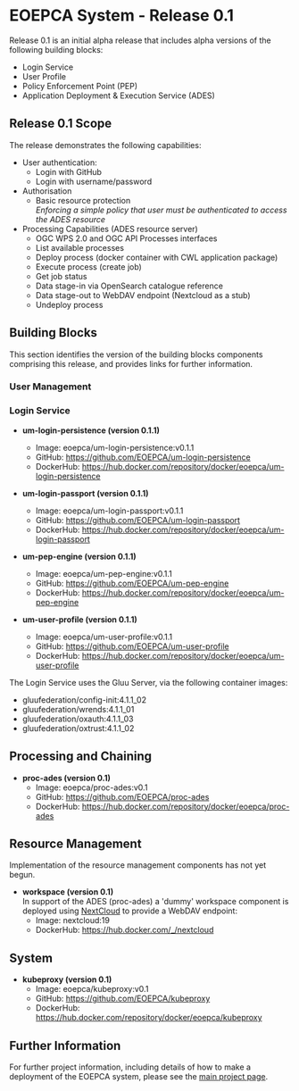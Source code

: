 # EOEPCA System - Release 0.1

Release 0.1 is an initial alpha release that includes alpha versions of the following building blocks:
* Login Service
* User Profile
* Policy Enforcement Point (PEP)
* Application Deployment & Execution Service (ADES)

## Release 0.1 Scope

The release demonstrates the following capabilities:
* User authentication:
  * Login with GitHub
  * Login with username/password
* Authorisation
  * Basic resource protection<br>
    *Enforcing a simple policy that user must be authenticated to access the ADES resource*
* Processing Capabilities (ADES resource server)
  * OGC WPS 2.0 and OGC API Processes interfaces
  * List available processes
  * Deploy process (docker container with CWL application package)
  * Execute process (create job)
  * Get job status
  * Data stage-in via OpenSearch catalogue reference
  * Data stage-out to WebDAV endpoint (Nextcloud as a stub)
  * Undeploy process

## Building Blocks

This section identifies the version of the building blocks components comprising this release, and provides links for further information.

### User Management

### Login Service

* **um-login-persistence (version 0.1.1)**
  * Image: eoepca/um-login-persistence:v0.1.1
  * GitHub: https://github.com/EOEPCA/um-login-persistence
  * DockerHub: https://hub.docker.com/repository/docker/eoepca/um-login-persistence

* **um-login-passport (version 0.1.1)**
  * Image: eoepca/um-login-passport:v0.1.1
  * GitHub: https://github.com/EOEPCA/um-login-passport
  * DockerHub: https://hub.docker.com/repository/docker/eoepca/um-login-passport

* **um-pep-engine (version 0.1.1)**
  * Image: eoepca/um-pep-engine:v0.1.1
  * GitHub: https://github.com/EOEPCA/um-pep-engine
  * DockerHub: https://hub.docker.com/repository/docker/eoepca/um-pep-engine

* **um-user-profile (version 0.1.1)**
  * Image: eoepca/um-user-profile:v0.1.1
  * GitHub: https://github.com/EOEPCA/um-user-profile
  * DockerHub: https://hub.docker.com/repository/docker/eoepca/um-user-profile

The Login Service uses the Gluu Server, via the following container images:
* gluufederation/config-init:4.1.1_02
* gluufederation/wrends:4.1.1_01
* gluufederation/oxauth:4.1.1_03
* gluufederation/oxtrust:4.1.1_02

## Processing and Chaining

* **proc-ades (version 0.1)**
  * Image: eoepca/proc-ades:v0.1
  * GitHub: https://github.com/EOEPCA/proc-ades
  * DockerHub: https://hub.docker.com/repository/docker/eoepca/proc-ades

## Resource Management

Implementation of the resource management components has not yet begun.

* **workspace (version 0.1)**<br>
In support of the ADES (proc-ades) a 'dummy' workspace component is deployed using [NextCloud](https://nextcloud.com/) to provide a WebDAV endpoint:
  * Image: nextcloud:19
  * DockerHub: https://hub.docker.com/_/nextcloud

## System

* **kubeproxy (version 0.1)**
  * Image: eoepca/kubeproxy:v0.1
  * GitHub: https://github.com/EOEPCA/kubeproxy
  * DockerHub: https://hub.docker.com/repository/docker/eoepca/kubeproxy

## Further Information

For further project information, including details of how to make a deployment of the EOEPCA system, please see the [main project page](../README.md).
